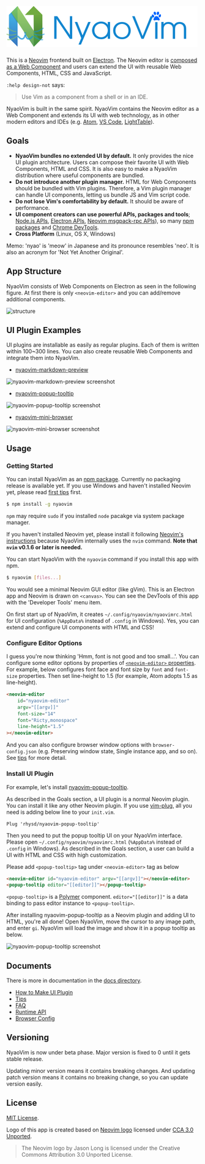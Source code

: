![NyaoVim](resources/title-bar.png)
===================================

This is a [Neovim](https://neovim.io/) frontend built on [Electron](https://electronjs.org/).
The Neovim editor is [composed as a Web Component](https://github.com/rhysd/neovim-component) and users
can extend the UI with reusable Web Components, HTML, CSS and JavaScript.

`:help design-not` says:

> Use Vim as a component from a shell or in an IDE.

NyaoVim is built in the same spirit.  NyaoVim contains the Neovim editor as a Web Component and extends
its UI with web technology, as in other modern editors and IDEs (e.g. [Atom](http://atom.io/),
[VS Code](https://github.com/Microsoft/vscode), [LightTable](http://lighttable.com/)).


## Goals

- **NyaoVim bundles no extended UI by default.**  It only provides the nice UI plugin architecture.
  Users can compose their favorite UI with Web Components, HTML and CSS.  It is also easy to make a NyaoVim
  distribution where useful components are bundled.
- **Do not introduce another plugin manager.**  HTML for Web Components should be bundled with Vim plugins.
  Therefore, a Vim plugin manager can handle UI components, letting us bundle JS and Vim script code.
- **Do not lose Vim's comfortability by default.**  It should be aware of performance.
- **UI component creators can use powerful APIs, packages and tools**; [Node.js APIs](https://nodejs.org/en/docs/),
  [Electron APIs](https://github.com/atom/electron/tree/master/docs/api), [Neovim msgpack-rpc APIs](https://neovim.io/doc/user/msgpack_rpc.html)),
  so many [npm packages](https://www.npmjs.com/) and [Chrome DevTools](https://developers.google.com/web/tools/chrome-devtools/).
- **Cross Platform** (Linux, OS X, Windows)

Memo: 'nyao' is 'meow' in Japanese and its pronounce resembles 'neo'.
It is also an acronym for 'Not Yet Another Original'.


## App Structure

NyaoVim consists of Web Components on Electron as seen in the following figure.  At first there is
only `<neovim-editor>` and you can add/remove additional components.

![structure](https://raw.githubusercontent.com/rhysd/ss/master/NyaoVim/structure.png)


## UI Plugin Examples

UI plugins are installable as easily as regular plugins.  Each of them is written within 100~300 lines.
You can also create reusable Web Components and integrate them into NyaoVim.

- [nyaovim-markdown-preview](https://github.com/rhysd/nyaovim-markdown-preview)

![nyaovim-markdown-preview screenshot](https://raw.githubusercontent.com/rhysd/ss/master/nyaovim-markdown-preview/main.gif)

- [nyaovim-popup-tooltip](https://github.com/rhysd/nyaovim-popup-tooltip)

![nyaovim-popup-tooltip screenshot](https://raw.githubusercontent.com/rhysd/ss/master/nyaovim-popup-tooltip/main.gif)

- [nyaovim-mini-browser](https://github.com/rhysd/nyaovim-mini-browser)

![nyaovim-mini-browser screenshot](https://raw.githubusercontent.com/rhysd/ss/master/nyaovim-mini-browser/main.gif)


## Usage

### Getting Started

You can install NyaoVim as an [npm package](https://www.npmjs.com/package/nyaovim).  Currently no packaging
release is available yet.  If you use Windows and haven't installed Neovim yet, please read [first tips](docs/tips.md) first.

```sh
$ npm install -g nyaovim
```

`npm` may require `sudo` if you installed `node` pacakge via system package manager.

If you haven't installed Neovim yet, please install it following [Neovim's instructions](https://github.com/neovim/neovim/wiki/Installing-Neovim)
because NyaoVim internally uses the `nvim` command.  **Note that `nvim` v0.1.6 or later is needed.**

You can start NyaoVim with the `nyaovim` command if you install this app with npm.

```sh
$ nyaovim [files...]
```

You would see a minimal Neovim GUI editor (like gVim).  This is an Electron app and Neovim is drawn
on `<canvas>`.  You can see the DevTools of this app with the 'Developer Tools' menu item.

On first start up of NyaoVim, it creates `~/.config/nyaovim/nyaovimrc.html` for UI configuration
(`%AppData%` instead of `.config` in Windows).  Yes, you can extend and configure UI components with
HTML and CSS!

### Configure Editor Options

I guess you're now thinking 'Hmm, font is not good and too small...'. You can configure some editor
options by properties of [`<neovim-editor>` properties](https://github.com/rhysd/neovim-component#neovim-editor-properties).
For example, below configures font face and font size by `font` and `font-size` properties.  Then set
line-height to 1.5 (for example, Atom adopts 1.5 as line-height).

```html
<neovim-editor
    id="nyaovim-editor"
    argv="[[argv]]"
    font-size="14"
    font="Ricty,monospace"
    line-height="1.5"
></neovim-editor>
```

And you can also configure browser window options with `browser-config.json` (e.g. Preserving window
state, Single instance app, and so on). See [tips](docs/tips.md) for more detail.

### Install UI Plugin

For example, let's install [nyaovim-popup-tooltip](https://github.com/rhysd/nyaovim-popup-tooltip).

As described in the Goals section, a UI plugin is a normal Neovim plugin.  You can install it like
any other Neovim plugin.  If you use [vim-plug](https://github.com/junegunn/vim-plug), all you need
is adding below line to your `init.vim`.

```vim
Plug 'rhysd/nyaovim-popup-tooltip'
```

Then you need to put the popup tooltip UI on your NyaoVim interface.  Please open `~/.config/nyaovim/nyaovimrc.html`
(`%AppData%` instead of `.config` in Windows).  As described in the Goals section, a user can build
a UI with HTML and CSS with high customization.

Please add `<popup-tooltip>` tag under `<neovim-editor>` tag as below

```html
<neovim-editor id="nyaovim-editor" argv="[[argv]]"></neovim-editor>
<popup-tooltip editor="[[editor]]"></popup-tooltip>
```

`<popup-tooltip>` is a [Polymer](https://github.com/Polymer/polymer) component.  `editor="[[editor]]"`
is a data binding to pass editor instance to `<popup-tooltip>`.

After installing nyaovim-popup-tooltip as a Neovim plugin and adding UI to HTML, you're all done!
Open NyaoVim, move the cursor to any image path, and enter `gi`.  NyaoVim will load the image and show
it in a popup tooltip as below.

![nyaovim-popup-tooltip screenshot](https://raw.githubusercontent.com/rhysd/ss/master/nyaovim-popup-tooltip/main.gif)


## Documents

There is more in documentation in the [docs directory](docs).

- [How to Make UI Plugin](docs/make-ui-plugin.md)
- [Tips](docs/tips.md)
- [FAQ](docs/faq.md)
- [Runtime API](docs/runtime-api.md)
- [Browser Config](docs/browser-config.md)


## Versioning

NyaoVim is now under beta phase. Major version is fixed to 0 until it gets stable release.

Updating minor version means it contains breaking changes. And updating patch version means it contains
no breaking change, so you can update version easily.


## License

[MIT License](/LICENSE.txt).

Logo of this app is created based on [Neovim logo](https://neovim.io/) licensed under [CCA 3.0 Unported](https://creativecommons.org/licenses/by/3.0/legalcode).

> The Neovim logo by Jason Long is licensed under the Creative Commons Attribution 3.0 Unported License.

